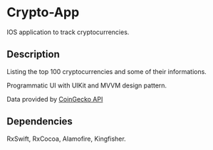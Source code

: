 # Crypto-App

IOS application to track cryptocurrencies.

## Description

Listing the top 100 cryptocurrencies and some of their informations.

Programmatic UI with UIKit and MVVM design pattern.

Data provided by [CoinGecko API](https://www.coingecko.com/en/api)

## Dependencies

RxSwift, RxCocoa, Alamofire, Kingfisher.
